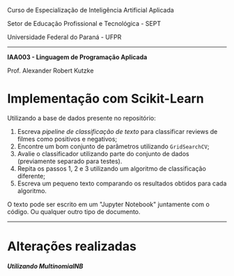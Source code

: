 Curso de Especialização de Inteligência Artificial Aplicada

Setor de Educação Profissional e Tecnológica - SEPT

Universidade Federal do Paraná - UFPR

---

**IAA003 - Linguagem de Programação Aplicada**

Prof. Alexander Robert Kutzke

# Implementação com Scikit-Learn

Utilizando a base de dados presente no repositório:

1. Escreva *pipeline de classificação de texto* para classificar reviews de filmes como positivos e negativos;
2. Encontre um bom conjunto de parâmetros utilizando `GridSearchCV`;
3. Avalie o classificador utilizando parte do conjunto de dados (previamente separado para testes).
4. Repita os passos 1, 2 e 3 utilizando um algoritmo de classificação diferente;
5. Escreva um pequeno texto comparando os resultados obtidos para cada algoritmo.

O texto pode ser escrito em um "Jupyter Notebook" juntamente com o código. Ou qualquer outro tipo de documento.

---

# Alterações realizadas

##### Utilizando MultinomialNB
























